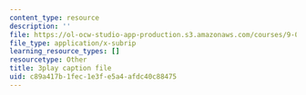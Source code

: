 ```yaml
---
content_type: resource
description: ''
file: https://ol-ocw-studio-app-production.s3.amazonaws.com/courses/9-00-introduction-to-psychology-fall-2004/c89a417b1fec1e3fe5a4afdc40c88475_10496.srt
file_type: application/x-subrip
learning_resource_types: []
resourcetype: Other
title: 3play caption file
uid: c89a417b-1fec-1e3f-e5a4-afdc40c88475
---
```

